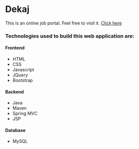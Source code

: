 # Dekaj
This is an online job portal. Feel free to visit it. [Click here](https://dekaj.herokuapp.com)

### Technologies used to build this web application are:

#### Frontend
* HTML
* CSS
* Javascript
* JQuery
* Bootstrap
#### Backend
* Java
* Maven
* Spring MVC
* JSP
#### Database
* MySQL
